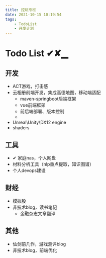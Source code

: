 ```yaml
---
title: 挖坑专栏
date: 2021-10-15 10:19:54
tags:
    - TodoList
    - 开发计划
---
```


# Todo List ✔✘▁

## 开发

* ACT游戏，打击感
* 云相册前端开发，集成高德地图，移动端适配
  * maven-springboot后端框架
  * vue前端框架
  * 前后端部署、版本控制
  * 
* Unreal\Unity\DX12 engine
* shaders

## 工具

* ✔ 家庭nas，个人网盘
* 材料分析工具（nlp重点提取，知识图谱）
* 个人devops建设

## 财经

* 模拟股
* 非技术blog，读书笔记
  * 金融杂志文章翻译

## 其他

* 仙剑前几作，游戏测评blog
* 非技术blog，前端优化
